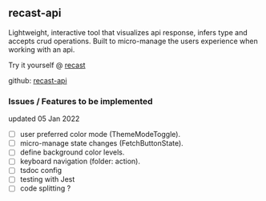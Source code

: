 ## recast-api

Lightweight, interactive tool that visualizes api response, infers type and accepts crud operations. Built to micro-manage the users experience when working with an api.

Try it yourself @ [recast](https://main.d1w0icqzyeydgs.amplifyapp.com/)
<br />

github: [recast-api](https://github.com/AlfredMelson/recast-api.git)
<br />

### Issues / Features to be implemented

updated 05 Jan 2022

- [ ] user preferred color mode (ThemeModeToggle).
- [ ] micro-manage state changes (FetchButtonState).
- [ ] define background color levels.
- [ ] keyboard navigation (folder: action).
- [ ] tsdoc config
- [ ] testing with Jest
- [ ] code splitting ?
